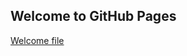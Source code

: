 ## Welcome to GitHub Pages

[Welcome file](/../Welcome%20file)


<!--stackedit_data:
eyJoaXN0b3J5IjpbLTE4NDgwNzA1ODJdfQ==
-->